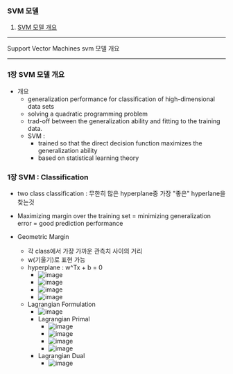 ### SVM 모델
1. [SVM 모델 개요](#1장-SVM-모델-개요)   

----------------
Support Vector Machines
svm 모델 개요


----------------

### 1장 SVM 모델 개요
- 개요
  - generalization performance for classification of high-dimensional data sets
  - solving a quadratic programming problem
  - trad-off between  the generalization ability and fitting to the training data.
  - SVM : 
    - trained so that the direct decision function maximizes the generalization ability
    - based on statistical learning theory

### 1장 SVM : Classification
- two class classification : 무한히 많은 hyperplane중 가장 "좋은" hyperlane을 찾는것
- Maximizing margin over the training set = minimizing generalization error = good prediction performance

- Geometric Margin
  - 각 class에서 가장 가까운 관측치 사이의 거리
  - w(기울기)로 표현 가능
  - hyperplane : w^Tx + b = 0
    - ![image](https://user-images.githubusercontent.com/43491168/112714280-0b386180-8f1d-11eb-940e-41b103ead6cb.png)
    - ![image](https://user-images.githubusercontent.com/43491168/112714477-d7117080-8f1d-11eb-8b64-6001cc975d14.png)
    - ![image](https://user-images.githubusercontent.com/43491168/112714525-fc9e7a00-8f1d-11eb-9330-9c11e03ba7ca.png)
    - ![image](https://user-images.githubusercontent.com/43491168/112714588-53a44f00-8f1e-11eb-812f-29c52b4bb9ed.png)
  - Lagrangian Formulation
    - ![image](https://user-images.githubusercontent.com/43491168/112714623-7d5d7600-8f1e-11eb-81d6-8235c2a02f53.png)
    - Lagrangian Primal
      - ![image](https://user-images.githubusercontent.com/43491168/112714673-b4338c00-8f1e-11eb-9df9-8897457aeee0.png)
      - ![image](https://user-images.githubusercontent.com/43491168/112714739-23a97b80-8f1f-11eb-925f-2f1a0d1da254.png)
      - ![image](https://user-images.githubusercontent.com/43491168/112714746-358b1e80-8f1f-11eb-9dbb-55cb346c31f8.png)
      - ![image](https://user-images.githubusercontent.com/43491168/112714752-4045b380-8f1f-11eb-9c2b-16843a9d293d.png)
    - Lagrangian Dual
      - ![image](https://user-images.githubusercontent.com/43491168/112714808-9286d480-8f1f-11eb-9480-f9bd76aa45f6.png)










 
